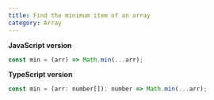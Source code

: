 ```yaml
---
title: Find the minimum item of an array
category: Array
---
```


**JavaScript version**

```js
const min = (arr) => Math.min(...arr);
```

**TypeScript version**

```js
const min = (arr: number[]): number => Math.min(...arr);
```